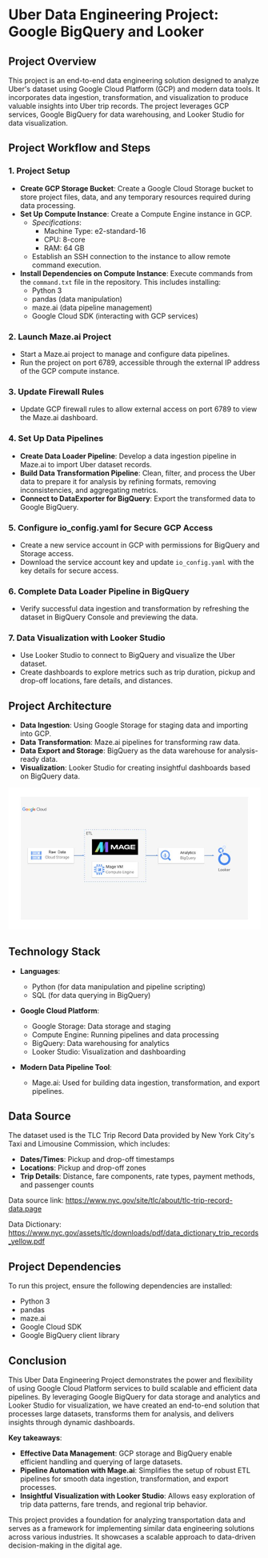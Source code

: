 # Uber Data Engineering Project: Google BigQuery and Looker

## Project Overview
This project is an end-to-end data engineering solution designed to analyze Uber's dataset using Google Cloud Platform (GCP) and modern data tools. It incorporates data ingestion, transformation, and visualization to produce valuable insights into Uber trip records. The project leverages GCP services, Google BigQuery for data warehousing, and Looker Studio for data visualization.

## Project Workflow and Steps

### 1. Project Setup
- **Create GCP Storage Bucket**: Create a Google Cloud Storage bucket to store project files, data, and any temporary resources required during data processing.
- **Set Up Compute Instance**: Create a Compute Engine instance in GCP.
  - *Specifications*: 
    - Machine Type: e2-standard-16
    - CPU: 8-core
    - RAM: 64 GB
  - Establish an SSH connection to the instance to allow remote command execution.
- **Install Dependencies on Compute Instance**: Execute commands from the `command.txt` file in the repository. This includes installing:
  - Python 3
  - pandas (data manipulation)
  - maze.ai (data pipeline management)
  - Google Cloud SDK (interacting with GCP services)

### 2. Launch Maze.ai Project
- Start a Maze.ai project to manage and configure data pipelines.
- Run the project on port 6789, accessible through the external IP address of the GCP compute instance.

### 3. Update Firewall Rules
- Update GCP firewall rules to allow external access on port 6789 to view the Maze.ai dashboard.

### 4. Set Up Data Pipelines
- **Create Data Loader Pipeline**: Develop a data ingestion pipeline in Maze.ai to import Uber dataset records.
- **Build Data Transformation Pipeline**: Clean, filter, and process the Uber data to prepare it for analysis by refining formats, removing inconsistencies, and aggregating metrics.
- **Connect to DataExporter for BigQuery**: Export the transformed data to Google BigQuery.

### 5. Configure io_config.yaml for Secure GCP Access
- Create a new service account in GCP with permissions for BigQuery and Storage access.
- Download the service account key and update `io_config.yaml` with the key details for secure access.

### 6. Complete Data Loader Pipeline in BigQuery
- Verify successful data ingestion and transformation by refreshing the dataset in BigQuery Console and previewing the data.

### 7. Data Visualization with Looker Studio
- Use Looker Studio to connect to BigQuery and visualize the Uber dataset.
- Create dashboards to explore metrics such as trip duration, pickup and drop-off locations, fare details, and distances.


## Project Architecture
- **Data Ingestion**: Using Google Storage for staging data and importing into GCP.
- **Data Transformation**: Maze.ai pipelines for transforming raw data.
- **Data Export and Storage**: BigQuery as the data warehouse for analysis-ready data.
- **Visualization**: Looker Studio for creating insightful dashboards based on BigQuery data.

<img width="600" alt="Project Architecture" src="Graphical Representations/Project Architecture.jpg">

## Technology Stack
- **Languages**:
  - Python (for data manipulation and pipeline scripting)
  - SQL (for data querying in BigQuery)

- **Google Cloud Platform**:
  - Google Storage: Data storage and staging
  - Compute Engine: Running pipelines and data processing
  - BigQuery: Data warehousing for analytics
  - Looker Studio: Visualization and dashboarding

- **Modern Data Pipeline Tool**:
  - Mage.ai: Used for building data ingestion, transformation, and export pipelines.

## Data Source
The dataset used is the TLC Trip Record Data provided by New York City's Taxi and Limousine Commission, which includes:
- **Dates/Times**: Pickup and drop-off timestamps
- **Locations**: Pickup and drop-off zones
- **Trip Details**: Distance, fare components, rate types, payment methods, and passenger counts

Data source link: https://www.nyc.gov/site/tlc/about/tlc-trip-record-data.page

Data Dictionary: https://www.nyc.gov/assets/tlc/downloads/pdf/data_dictionary_trip_records_yellow.pdf

## Project Dependencies
To run this project, ensure the following dependencies are installed:
- Python 3
- pandas
- maze.ai
- Google Cloud SDK
- Google BigQuery client library

## Conclusion
This Uber Data Engineering Project demonstrates the power and flexibility of using Google Cloud Platform services to build scalable and efficient data pipelines. By leveraging Google BigQuery for data storage and analytics and Looker Studio for visualization, we have created an end-to-end solution that processes large datasets, transforms them for analysis, and delivers insights through dynamic dashboards.

**Key takeaways**:
- **Effective Data Management**: GCP storage and BigQuery enable efficient handling and querying of large datasets.
- **Pipeline Automation with Mage.ai**: Simplifies the setup of robust ETL pipelines for smooth data ingestion, transformation, and export processes.
- **Insightful Visualization with Looker Studio**: Allows easy exploration of trip data patterns, fare trends, and regional trip behavior.

This project provides a foundation for analyzing transportation data and serves as a framework for implementing similar data engineering solutions across various industries. It showcases a scalable approach to data-driven decision-making in the digital age.
